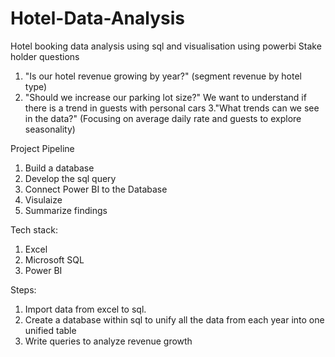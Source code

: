 # Hotel-Data-Analysis
Hotel booking data analysis using sql and visualisation using powerbi
Stake holder questions

1. "Is our hotel revenue growing by year?" (segment revenue by hotel type)
2. "Should we increase our parking lot size?" 
We want to understand if there is a trend in guests with personal cars
3."What trends can we see in the data?" 
(Focusing on average daily rate and guests to explore seasonality)

Project Pipeline
1. Build a database
2. Develop the sql query
3. Connect Power BI to the Database
4. Visulaize
5. Summarize findings

Tech stack:
1. Excel
2. Microsoft SQL
3. Power BI


Steps:
1. Import data from excel to sql.
2. Create a database within sql to unify all the data from each year into one unified table
3. Write queries to analyze revenue growth
